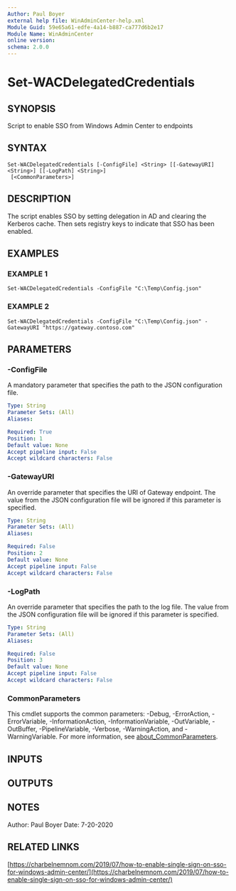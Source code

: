 ```yaml
---
Author: Paul Boyer
external help file: WinAdminCenter-help.xml
Module Guid: 59e65a61-edfe-4a14-b887-ca777d6b2e17
Module Name: WinAdminCenter
online version:
schema: 2.0.0
---
```


# Set-WACDelegatedCredentials

## SYNOPSIS
Script to enable SSO from Windows Admin Center to endpoints

## SYNTAX

```
Set-WACDelegatedCredentials [-ConfigFile] <String> [[-GatewayURI] <String>] [[-LogPath] <String>]
 [<CommonParameters>]
```

## DESCRIPTION
The script enables SSO by setting delegation in AD and clearing the Kerberos cache.
Then sets registry keys to indicate that SSO has been enabled.

## EXAMPLES

### EXAMPLE 1
```
Set-WACDelegatedCredentials -ConfigFile "C:\Temp\Config.json"
```

### EXAMPLE 2
```
Set-WACDelegatedCredentials -ConfigFile "C:\Temp\Config.json" -GatewayURI "https://gateway.contoso.com"
```

## PARAMETERS

### -ConfigFile
A mandatory parameter that specifies the path to the JSON configuration file.

```yaml
Type: String
Parameter Sets: (All)
Aliases:

Required: True
Position: 1
Default value: None
Accept pipeline input: False
Accept wildcard characters: False
```

### -GatewayURI
An override parameter that specifies the URI of Gateway endpoint.
The value from the JSON configuration file will be ignored if this parameter is specified.

```yaml
Type: String
Parameter Sets: (All)
Aliases:

Required: False
Position: 2
Default value: None
Accept pipeline input: False
Accept wildcard characters: False
```

### -LogPath
An override parameter that specifies the path to the log file.
The value from the JSON configuration file will be ignored if this parameter is specified.

```yaml
Type: String
Parameter Sets: (All)
Aliases:

Required: False
Position: 3
Default value: None
Accept pipeline input: False
Accept wildcard characters: False
```

### CommonParameters
This cmdlet supports the common parameters: -Debug, -ErrorAction, -ErrorVariable, -InformationAction, -InformationVariable, -OutVariable, -OutBuffer, -PipelineVariable, -Verbose, -WarningAction, and -WarningVariable. For more information, see [about_CommonParameters](http://go.microsoft.com/fwlink/?LinkID=113216).

## INPUTS

## OUTPUTS

## NOTES
Author: Paul Boyer
Date: 7-20-2020

## RELATED LINKS

[https://charbelnemnom.com/2019/07/how-to-enable-single-sign-on-sso-for-windows-admin-center/](https://charbelnemnom.com/2019/07/how-to-enable-single-sign-on-sso-for-windows-admin-center/)

